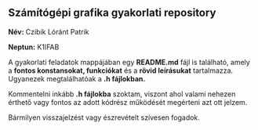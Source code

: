 ## Számítógépi grafika gyakorlati repository

**Név:** Czibik Lóránt Patrik

**Neptun:** K1IFAB

A gyakorlati feladatok mappájában egy **README.md** fájl is található, amely a **fontos konstansokat, funkciókat** és a **rövid leírásukat** tartalmazza. Ugyanezek megtalálhatóak a **.h fájlokban.**

Kommentelni inkább **.h fájlokba** szoktam, viszont ahol valami nehezen érthető vagy fontos az adott kódrész működését megérteni azt ott jelzem.

Bármilyen visszajelzést vagy észrevételt szívesen fogadok.